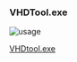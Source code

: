 
### VHDTool.exe ###

![usage](https://raw.githubusercontent.com/kacos2000/Other/master/VHDtool/VHDTool.JPG)<br>

[VHDtool.exe](https://github.com/kacos2000/Other/blob/master/VHDtool/VhdTool.exe)<br>
